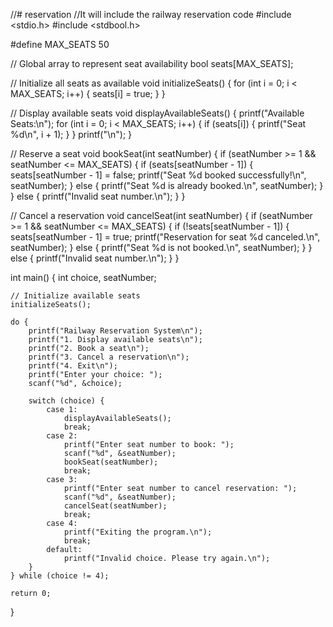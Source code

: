 //# reservation
//It will include the railway reservation code
#include <stdio.h>
#include <stdbool.h>

#define MAX_SEATS 50

// Global array to represent seat availability
bool seats[MAX_SEATS];

// Initialize all seats as available
void initializeSeats() {
    for (int i = 0; i < MAX_SEATS; i++) {
        seats[i] = true;
    }
}

// Display available seats
void displayAvailableSeats() {
    printf("Available Seats:\n");
    for (int i = 0; i < MAX_SEATS; i++) {
        if (seats[i]) {
            printf("Seat %d\n", i + 1);
        }
    }
    printf("\n");
}

// Reserve a seat
void bookSeat(int seatNumber) {
    if (seatNumber >= 1 && seatNumber <= MAX_SEATS) {
        if (seats[seatNumber - 1]) {
            seats[seatNumber - 1] = false;
            printf("Seat %d booked successfully!\n", seatNumber);
        } else {
            printf("Seat %d is already booked.\n", seatNumber);
        }
    } else {
        printf("Invalid seat number.\n");
    }
}

// Cancel a reservation
void cancelSeat(int seatNumber) {
    if (seatNumber >= 1 && seatNumber <= MAX_SEATS) {
        if (!seats[seatNumber - 1]) {
            seats[seatNumber - 1] = true;
            printf("Reservation for seat %d canceled.\n", seatNumber);
        } else {
            printf("Seat %d is not booked.\n", seatNumber);
        }
    } else {
        printf("Invalid seat number.\n");
    }
}

int main() {
    int choice, seatNumber;

    // Initialize available seats
    initializeSeats();

    do {
        printf("Railway Reservation System\n");
        printf("1. Display available seats\n");
        printf("2. Book a seat\n");
        printf("3. Cancel a reservation\n");
        printf("4. Exit\n");
        printf("Enter your choice: ");
        scanf("%d", &choice);

        switch (choice) {
            case 1:
                displayAvailableSeats();
                break;
            case 2:
                printf("Enter seat number to book: ");
                scanf("%d", &seatNumber);
                bookSeat(seatNumber);
                break;
            case 3:
                printf("Enter seat number to cancel reservation: ");
                scanf("%d", &seatNumber);
                cancelSeat(seatNumber);
                break;
            case 4:
                printf("Exiting the program.\n");
                break;
            default:
                printf("Invalid choice. Please try again.\n");
        }
    } while (choice != 4);

    return 0;
}
